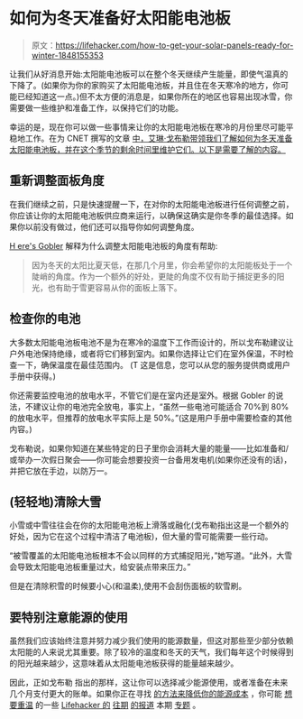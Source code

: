 # 如何为冬天准备好太阳能电池板

> 原文：<https://lifehacker.com/how-to-get-your-solar-panels-ready-for-winter-1848155353>

让我们从好消息开始:太阳能电池板可以在整个冬天继续产生能量，即使气温真的下降了。(如果你为你的家购买了太阳能电池板，并且住在冬天寒冷的地方，你可能已经知道这一点。)但不太方便的消息是，如果你所在的地区也容易出现冰雪，你需要做一些维护和准备工作，以保持它们的功能。



幸运的是，现在你可以做一些事情来让你的太阳能电池板在寒冷的月份里尽可能平稳地工作。在为 CNET 撰写的文章 [中，艾琳·戈布勒带领我们了解如何为冬天准备太阳能电池板，并在这个季节的剩余时间里维护它们。以下是需要了解的内容。](https://www.cnet.com/home/energy-and-utilities/how-to-prep-solar-panels-for-winter-weather/)

## 重新调整面板角度

在我们继续之前，只是快速提醒一下，在对你的太阳能电池板进行任何调整之前，你应该让你的太阳能电池板供应商来运行，以确保这确实是你冬季的最佳选择。如果你以前没有做过，他们还可以指导你如何调整角度。

[H ere's Gobler](https://www.cnet.com/home/energy-and-utilities/how-to-prep-solar-panels-for-winter-weather/) 解释为什么调整太阳能电池板的角度有帮助:

> 因为冬天的太阳比夏天低，在那几个月里，你会希望你的太阳能板处于一个陡峭的角度。作为一个额外的好处，更陡的角度不仅有助于捕捉更多的阳光，也有助于雪更容易从你的面板上落下。

## 检查你的电池

大多数太阳能电池板电池不是为在寒冷的温度下工作而设计的，所以戈布勒建议让户外电池保持绝缘，或者将它们移到室内。如果你选择让它们在室外保温，不时检查一下，确保温度在最佳范围内。 (T 这是信息，您可以从您的服务提供商或用户手册中获得。)

你还需要监控电池的放电水平，不管它们是在室内还是室外。根据 Gobler 的说法，不建议让你的电池完全放电，事实上，“虽然一些电池可能适合 70%到 80%的放电水平，但推荐的放电水平实际上是 50%。”(这是用户手册中需要检查的其他内容。)

戈布勒说，如果你知道在某些特定的日子里你会消耗大量的能量——比如准备和/或举办一次假日聚会——你可能会想要投资一台备用发电机(如果你还没有的话)，并把它放在手边，以防万一。

## (轻轻地)清除大雪

小雪或中雪往往会在你的太阳能电池板上滑落或融化(戈布勒指出这是一个额外的好处，因为它在这个过程中清洁了电池板)，但大量的雪可能需要一些行动。

“被雪覆盖的太阳能电池板根本不会以同样的方式捕捉阳光，”她写道。“此外，大雪会导致太阳能电池板重量过大，给安装点带来压力。”

但是在清除积雪的时候要小心(和温柔),使用不会刮伤面板的软雪刷。

## 要特别注意能源的使用

虽然我们应该始终注意并努力减少我们使用的能源数量，但这对那些至少部分依赖太阳能的人来说尤其重要。除了较冷的温度和冬天的天气，我们每年这个时候得到的阳光越来越少，这意味着从太阳能电池板获得的能量越来越少。

因此，正如戈布勒 指出的那样，这让你可以选择减少能源使用，或者准备在未来几个月支付更大的账单。如果你正在寻找 [的方法来降低你的能源成本](https://lifehacker.com/how-to-reduce-your-energy-bill-with-no-cost-or-sacrific-5953039) ，你可能 [想要重温](https://lifehacker.com/how-to-save-energy-when-youre-stuck-at-home-1842411651) 的一些 [Lifehacker 的](https://lifehacker.com/how-to-keep-your-energy-bill-low-while-working-from-hom-1843107936) [往期](https://lifehacker.com/how-to-use-your-google-home-hub-to-save-more-energy-1847995636) [的报道](https://lifehacker.com/how-to-make-your-home-as-energy-efficient-as-possible-1831263910) 本期 [专题](https://lifehacker.com/follow-the-department-of-energys-diy-projects-to-reduce-1791325586) 。